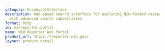 ```yaml
---
category: GraphicalInterface
description: Web-based search interface for exploring NIH-funded research projects
  with advanced search capabilities
format: http
id: nihreporter.portal
name: NIH Reporter Web Portal
product_url: https://reporter.nih.gov/
layout: product_detail
---
```

